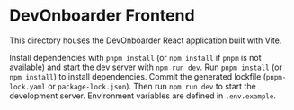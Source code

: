 # DevOnboarder Frontend

This directory houses the DevOnboarder React application built with Vite.

Install dependencies with `pnpm install` (or `npm install` if `pnpm` is not available) and start the dev server with `npm run dev`.
Run `pnpm install` (or `npm install`) to install dependencies. Commit the generated lockfile (`pnpm-lock.yaml` or `package-lock.json`). Then run `npm run dev` to start the development server.
Environment variables are defined in `.env.example`.
